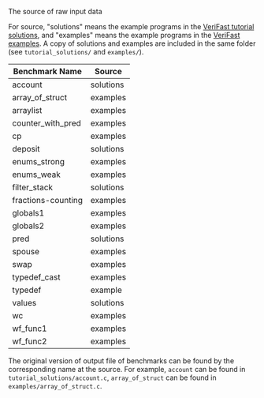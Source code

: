 The source of raw input data

For source, "solutions" means the example programs in the [VeriFast tutorial solutions](https://github.com/verifast/verifast/tree/master/tutorial_solutions), and "examples" means the example programs in the [VeriFast examples](https://github.com/verifast/verifast/tree/master/examples). A copy of solutions and examples are included in the same folder (see `tutorial_solutions/` and `examples/`).

| Benchmark Name     | Source    |
| ------------------ | --------- |
| account            | solutions |
| array_of_struct    | examples  |
| arraylist          | examples  |
| counter_with_pred  | examples  |
| cp                 | examples  |
| deposit            | solutions |
| enums_strong       | examples  |
| enums_weak         | examples  |
| filter_stack       | solutions |
| fractions-counting | examples  |
| globals1           | examples  |
| globals2           | examples  |
| pred               | solutions |
| spouse             | examples  |
| swap               | examples  |
| typedef_cast       | examples  |
| typedef            | example   |
| values             | solutions |
| wc                 | examples  |
| wf_func1           | examples  |
| wf_func2           | examples  |

The original version of output file of benchmarks can be found by the corresponding name at the source. For example, `account` can be found in `tutorial_solutions/account.c`, `array_of_struct` can be found in `examples/array_of_struct.c`.